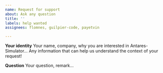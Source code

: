 ```yaml
---
name: Request for support
about: Ask any question
title: ''
labels: help wanted
assignees: flomnes, guilpier-code, payetvin

---
```


**Your identity**
Your name, company, why you are interested in Antares-Simulator... 
Any information that can help us understand the context of your request!

**Question**
Your question, remark...